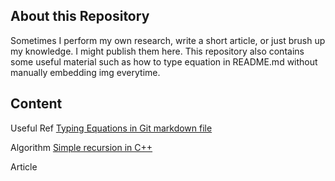 ## About this Repository
Sometimes I perform my own research, write a short article, or just brush up my knowledge. I might publish them here. This repository also contains some useful material such as how to type equation in README.md without manually embedding img everytime.

## Content

Useful Ref
[Typing Equations in Git markdown file](/references/Equations_in_markdown/)


Algorithm
[Simple recursion in C++](/algorithm/recursion)


Article